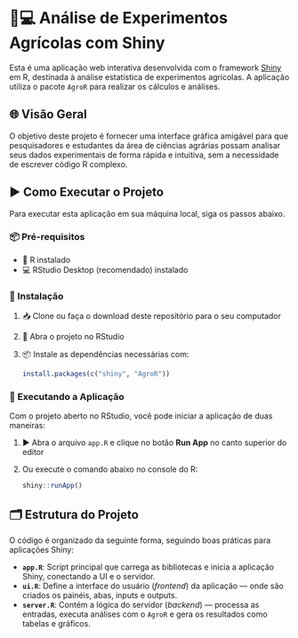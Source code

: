 # 🌾💻 Análise de Experimentos Agrícolas com Shiny

Esta é uma aplicação web interativa desenvolvida com o framework [Shiny](https://shiny.posit.co/) em R, destinada à análise estatística de experimentos agrícolas. A aplicação utiliza o pacote `AgroR` para realizar os cálculos e análises.

## 🌐 Visão Geral

O objetivo deste projeto é fornecer uma interface gráfica amigável para que pesquisadores e estudantes da área de ciências agrárias possam analisar seus dados experimentais de forma rápida e intuitiva, sem a necessidade de escrever código R complexo.

## ▶️ Como Executar o Projeto

Para executar esta aplicação em sua máquina local, siga os passos abaixo.

### 📦 Pré-requisitos

* 📌 R instalado
* 💻 RStudio Desktop (recomendado) instalado

### 🔧 Instalação

1. 📥 Clone ou faça o download deste repositório para o seu computador
2. 📂 Abra o projeto no RStudio
3. 📦 Instale as dependências necessárias com:

   ```r
   install.packages(c("shiny", "AgroR"))
   ```

### 🚀 Executando a Aplicação

Com o projeto aberto no RStudio, você pode iniciar a aplicação de duas maneiras:

1. ▶️ Abra o arquivo `app.R` e clique no botão **Run App** no canto superior do editor
2. Ou execute o comando abaixo no console do R:

   ```r
   shiny::runApp()
   ```

## 🗂️ Estrutura do Projeto

O código é organizado da seguinte forma, seguindo boas práticas para aplicações Shiny:

* **`app.R`**: Script principal que carrega as bibliotecas e inicia a aplicação Shiny, conectando a UI e o servidor.
* **`ui.R`**: Define a interface do usuário (*frontend*) da aplicação — onde são criados os painéis, abas, inputs e outputs.
* **`server.R`**: Contém a lógica do servidor (*backend*) — processa as entradas, executa análises com o `AgroR` e gera os resultados como tabelas e gráficos.
